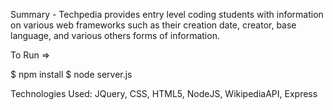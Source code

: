 Summary - 
Techpedia provides entry level coding students with information on various web frameworks such as their creation date, creator, base language, and various others forms of information. 

To Run =>

$ npm install
$ node server.js


Technologies Used:
JQuery, CSS, HTML5, NodeJS, WikipediaAPI, Express
